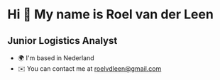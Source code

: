 Hi 👋 My name is Roel van der Leen
==================================

Junior Logistics Analyst
------------------------

* 🌍  I'm based in Nederland
* ✉️  You can contact me at [roelvdleen@gmail.com](mailto:roelvdleen@gmail.com)
